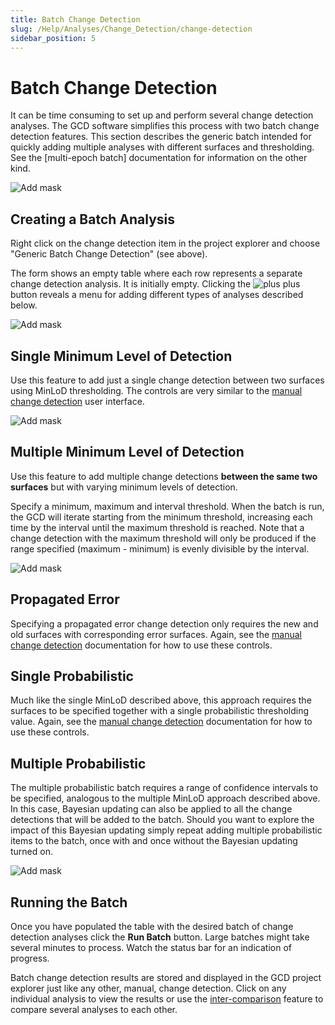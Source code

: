 ```yaml
---
title: Batch Change Detection
slug: /Help/Analyses/Change_Detection/change-detection
sidebar_position: 5
---
```

#  Batch Change Detection

It can be time consuming to set up and perform several change detection analyses. The GCD software simplifies this process with two batch change detection features. This section describes the generic batch intended for quickly adding multiple analyses with different surfaces and thresholding. See the [multi-epoch batch] documentation for information on the other kind.

![Add mask](/img/CommandRefs/05_Analyses/cd/batch/batch_cms.png)

## Creating a Batch Analysis

Right click on the change detection item in the project explorer and choose "Generic Batch Change Detection" (see above).

The form shows an empty table where each row represents a separate change detection analysis. It is initially empty. Clicking the ![plus](/img/icons/Add.png) plus button reveals a menu for adding different types of analyses described below.

![Add mask](/img/CommandRefs/05_Analyses/cd/batch/batch_add.png)

## Single Minimum Level of Detection

Use this feature to add just a single change detection between two surfaces using MinLoD thresholding. The controls are very similar to the [manual change detection](/Help/Analyses/Change_Detection/change-detection#calculating-a-change-detection) user interface.

![Add mask](/img/CommandRefs/05_Analyses/cd/batch/batch_single_minlod.png)

## Multiple Minimum Level of Detection

Use this feature to add multiple change detections **between the same two surfaces** but with varying minimum levels of detection.

Specify a minimum, maximum and interval threshold. When the batch is run, the GCD will iterate starting from the minimum threshold, increasing each time by the interval until the maximum threshold is reached. Note that a change detection with the maximum threshold will only be produced if the range specified (maximum - minimum) is evenly divisible by the interval.

![Add mask](/img/CommandRefs/05_Analyses/cd/batch/batch_multi_minlod.png)

## Propagated Error 

Specifying a propagated error change detection only requires the new and old surfaces with corresponding error surfaces. Again, see the [manual change detection](/Help/Analyses/Change_Detection/change-detection#calculating-a-change-detection) documentation for how to use these controls.

## Single Probabilistic

Much like the single MinLoD described above, this approach requires the surfaces to be specified together with a single probabilistic thresholding value.  Again, see the [manual change detection](/Help/Analyses/Change_Detection/change-detection#calculating-a-change-detection) documentation for how to use these controls.

## Multiple Probabilistic

The multiple probabilistic batch requires a range of confidence intervals to be specified, analogous to the multiple MinLoD approach described above. In this case, Bayesian updating can also be applied to all the change detections that will be added to the batch. Should you want to explore the impact of this Bayesian updating simply repeat adding multiple probabilistic items to the batch, once with and once without the Bayesian updating turned on.

![Add mask](/img/CommandRefs/05_Analyses/cd/batch/batch_multi_prob.png)

## Running the Batch

Once you have populated the table with the desired batch of change detection analyses click the **Run Batch** button. Large batches might take several minutes to process. Watch the status bar for an indication of progress.

Batch change detection results are stored and displayed in the GCD project explorer just like any other, manual, change detection. Click on any individual analysis to view the results or use the [inter-comparison](/Help/Analyses/Change_Detection/intercomparison) feature to compare several analyses to each other.